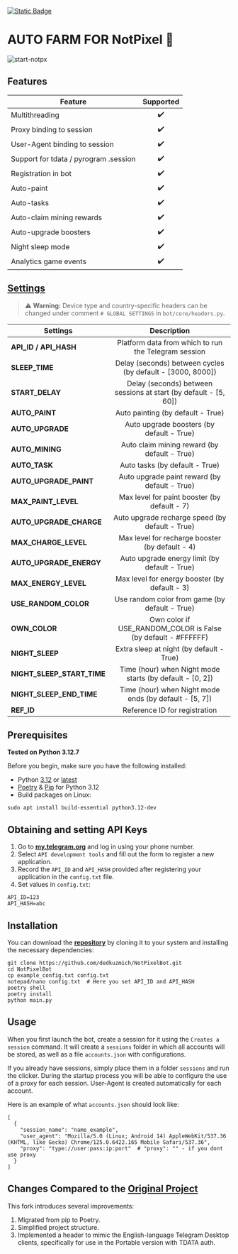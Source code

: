 [![Static Badge](https://img.shields.io/badge/Telegram-Bot%20Link-Link?style=for-the-badge&logo=Telegram&logoColor=white&logoSize=auto&color=blue)](https://t.me/notpixel/app?startapp=f7772533198)

# AUTO FARM FOR NotPixel 🚀

![start-notpx](https://github.com/user-attachments/assets/5dbba427-4bd6-4a51-8dd2-458d215523af)

## Features

| Feature                               | Supported |
|---------------------------------------|:---------:|
| Multithreading                        |    ✔️     |
| Proxy binding to session              |    ✔️     |
| User-Agent binding to session         |    ✔️     |
| Support for tdata / pyrogram .session |    ✔️     |
| Registration in bot                   |    ✔️     |
| Auto-paint                            |    ✔️     |
| Auto-tasks                            |    ✔️     |
| Auto-claim mining rewards             |    ✔️     |
| Auto-upgrade boosters                 |    ✔️     |
| Night sleep mode                      |    ✔️     |
| Analytics game events                 |    ✔️     |

## [Settings](https://github.com/dedkuzmich/NotPixelBot/blob/master/example_config.txt/)

> :warning: **Warning:** Device type and country-specific headers can be changed under comment `# GLOBAL SETTINGS` in `bot/core/headers.py`.

| Settings                   |                           Description                            |
|----------------------------|:----------------------------------------------------------------:|
| **API_ID / API_HASH**      |       Platform data from which to run the Telegram session       |
| **SLEEP_TIME**             |    Delay (seconds) between cycles (by default - [3000, 8000])    |
| **START_DELAY**            | Delay (seconds) between sessions at start (by default - [5, 60]) |
| **AUTO_PAINT**             |                Auto painting (by default - True)                 |
| **AUTO_UPGRADE**           |            Auto upgrade boosters (by default - True)             |
| **AUTO_MINING**            |           Auto claim mining reward (by default - True)           |
| **AUTO_TASK**              |                  Auto tasks (by default - True)                  |
| **AUTO_UPGRADE_PAINT**     |          Auto upgrade paint reward (by default - True)           |
| **MAX_PAINT_LEVEL**        |           Max level for paint booster (by default - 7)           |
| **AUTO_UPGRADE_CHARGE**    |         Auto upgrade recharge speed (by default - True)          |
| **MAX_CHARGE_LEVEL**       |         Max level for recharge booster (by default - 4)          |
| **AUTO_UPGRADE_ENERGY**    |          Auto upgrade energy limit (by default - True)           |
| **MAX_ENERGY_LEVEL**       |          Max level for energy booster (by default - 3)           |
| **USE_RANDOM_COLOR**       |          Use random color from game (by default - True)          |
| **OWN_COLOR**              |  Own color if USE_RANDOM_COLOR is False (by default - #FFFFFF)   |
| **NIGHT_SLEEP**            |             Extra sleep at night (by default - True)             |
| **NIGHT_SLEEP_START_TIME** |     Time (hour) when Night mode starts (by default - [0, 2])     |
| **NIGHT_SLEEP_END_TIME**   |      Time (hour) when Night mode ends (by default - [5, 7])      |
| **REF_ID**                 |                  Reference ID for registration                   |

## Prerequisites

**Tested on Python 3.12.7**

Before you begin, make sure you have the following installed:

- Python [3.12](https://www.python.org/downloads/release/python-3120/) or [latest](https://www.python.org/downloads/)
- [Poetry](https://python-poetry.org/docs/#installing-with-the-official-installer) & [Pip](https://pip.pypa.io/en/stable/installation/) for Python 3.12
- Build packages on Linux:

```shell
sudo apt install build-essential python3.12-dev
```

## Obtaining and setting API Keys

1. Go to [**my.telegram.org**](https://my.telegram.org/auth) and log in using your phone number.
2. Select `API development tools` and fill out the form to register a new application.
3. Record the `API_ID` and `API_HASH` provided after registering your application in the `config.txt` file.
4. Set values in `config.txt`:

```dotenv
API_ID=123
API_HASH=abc
```

## Installation

You can download the [**repository**](https://github.com/dedkuzmich/NotPixelBot) by cloning it to your system and installing the necessary dependencies:

```shell
git clone https://github.com/dedkuzmich/NotPixelBot.git
cd NotPixelBot
cp example_config.txt config.txt
notepad/nano config.txt  # Here you set API_ID and API_HASH
poetry shell
poetry install
python main.py
```

## Usage

When you first launch the bot, create a session for it using the `Creates a session` command. It will create a `sessions` folder in which all accounts will be stored, as well as a file `accounts.json`
with configurations.

If you already have sessions, simply place them in a folder `sessions` and run the clicker. During the startup process you will be able to configure the use of a proxy for each
session. User-Agent is created automatically for each account.

Here is an example of what `accounts.json` should look like:

```shell
[
  {
    "session_name": "name_example",
    "user_agent": "Mozilla/5.0 (Linux; Android 14) AppleWebKit/537.36 (KHTML, like Gecko) Chrome/125.0.6422.165 Mobile Safari/537.36",
    "proxy": "type://user:pass:ip:port"  # "proxy": "" - if you dont use proxy
  }
]
```

## Changes Compared to the [Original Project](https://github.com/BlackJkee/NotPixelBot)

This fork introduces several improvements:

1. Migrated from pip to Poetry.
2. Simplified project structure.
3. Implemented a header to mimic the English-language Telegram Desktop clients, specifically for use in the Portable version with TDATA auth.